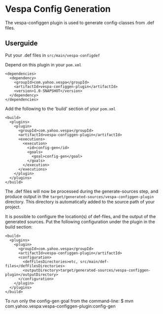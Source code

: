 <!-- Copyright Yahoo. Licensed under the terms of the Apache 2.0 license. See LICENSE in the project root. -->
<!-- Copyright Vespa.ai. Licensed under the terms of the Apache 2.0 license. See LICENSE in the project root. -->
Vespa Config Generation
=======================

The vespa-configgen plugin is used to generate config-classes from .def files.

Userguide
---------
Put your .def files in `src/main/vespa-configdef`

Depend on this plugin in your `pom.xml`

    <dependencies>
      <dependency>
        <groupId>com.yahoo.vespa</groupId>
        <artifactId>vespa-configgen-plugin</artifactId>
        <version>1.0-SNAPSHOT</version>
      </dependency>
    </dependencies>

Add the following to the 'build' section of your `pom.xml`

    <build>
      <plugins>
        <plugin>
          <groupId>com.yahoo.vespa</groupId>
          <artifactId>vespa-configgen-plugin</artifactId>
          <executions>
            <execution>
              <id>config-gen</id>
              <goals>
                <goal>config-gen</goal>
              </goals>
            </execution>
          </executions>
        </plugin>
      </plugins>
    </build>

The .def files will now be processed during the generate-sources step, and produce output
in the `target/generated-sources/vespa-configgen-plugin` directory. This directory
is automatically added to the source path of your project.

It is possible to configure the location(s) of def-files, and the output of the generated sources.
Put the following configuration under the plugin in the build section:

    <build>
      <plugins>
        <plugin>
          <groupId>com.yahoo.vespa</groupId>
          <artifactId>vespa-configgen-plugin</artifactId>
          <configuration>
            <defFilesDirectories>etc, src/main/def-files</defFilesDirectories>
            <outputDirectory>target/generated-sources/vespa-configgen-plugin</outputDirectory>
          </configuration>
        </plugin>
      </plugins>
    </build>

To run only the config-gen goal from the command-line:
$ mvn com.yahoo.vespa:vespa-configgen-plugin:config-gen
